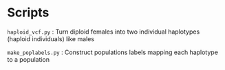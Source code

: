 # Scripts

`haploid_vcf.py` : Turn diploid females into two individual haplotypes (haploid individuals) like males

`make_poplabels.py` : Construct populations labels mapping each haplotype to a population
